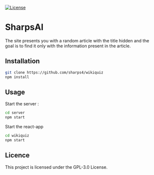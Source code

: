 [![License](https://img.shields.io/github/license/sharps4/wikiquiz)](https://github.com/sharps4/wikiquiz/LICENSE)

# SharpsAI

The site presents you with a random article with the title hidden and the goal is to find it only with the information present in the article.

## Installation

```bash
git clone https://github.com/sharps4/wikiquiz
npm install
```

## Usage

Start the server :

```bash
cd server
npm start
```

Start the react-app

```bash
cd wikiquiz
npm start
```

## Licence

This project is licensed under the GPL-3.0 License.